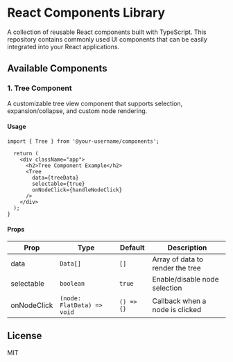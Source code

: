 # React Components Library

A collection of reusable React components built with TypeScript. This repository contains commonly used UI components that can be easily integrated into your React applications.

## Available Components

### 1. Tree Component

A customizable tree view component that supports selection, expansion/collapse, and custom node rendering.

#### Usage

```tsx
import { Tree } from '@your-username/components';

  return (
    <div className="app">
      <h2>Tree Component Example</h2>
      <Tree
        data={treeData}
        selectable={true}
        onNodeClick={handleNodeClick}
      />
    </div>
  );
}
```

#### Props

| Prop        | Type                       | Default    | Description                      |
| ----------- | -------------------------- | ---------- | -------------------------------- |
| data        | `Data[]`                   | `[]`       | Array of data to render the tree |
| selectable  | `boolean`                  | `true`     | Enable/disable node selection    |
| onNodeClick | `(node: FlatData) => void` | `() => {}` | Callback when a node is clicked  |

## License

MIT
